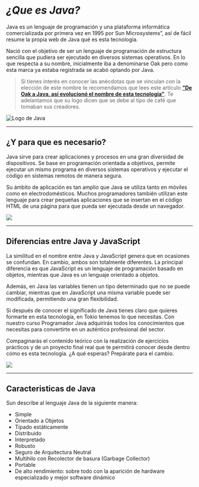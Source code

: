 # ***¿Que es Java?*** 
Java es un lenguaje de programación y una plataforma informática comercializada por primera vez en 1995 por Sun Microsystems”, así de fácil resume la propia web de Java qué es esta tecnología.

Nació con el objetivo de ser un lenguaje de programación de estructura sencilla que pudiera ser ejecutado en diversos sistemas operativos. En lo que respecta a su nombre, inicialmente iba a denominarse Oak pero como esta marca ya estaba registrada se acabó optando por Java.

> Si tienes interés en conocer las anécdotas que se vinculan con la elección de este nombre te recomendamos que lees este artículo [**“De Oak a Java, así evolucionó el nombre de esta tecnología”**](https://www.tokioschool.com/noticias/oak-java-asi-evoluciono-nombre-esta-tecnologia/). Te adelantamos que su logo dicen que se debe al tipo de café que tomaban sus creadores.

![Logo de Java](https://logos-download.com/wp-content/uploads/2016/10/Java_logo_icon.png)

---

## **¿Y para que es necesario?**

Java sirve para crear aplicaciones y procesos en una gran diversidad de dispositivos. Se base en programación orientada a objetivos, permite ejecutar un mismo programa en diversos sistemas operativos y ejecutar el código en sistemas remotos de manera segura.

Su ámbito de aplicación es tan amplio que Java se utiliza tanto en móviles como en electrodomésticos. Muchos programadores también utilizan este lenguaje para crear pequeñas aplicaciones que se insertan en el código HTML de una página para que pueda ser ejecutada desde un navegador.

![](https://www.tokioschool.com/wp-content/uploads/2018/09/java-significado.jpg)

---
## **Diferencias entre Java y JavaScript**

La similitud en el nombre entre Java y JavaScript genera que en ocasiones se confundan. En cambio, ambos son totalmente diferentes. La principal diferencia es que JavaScript es un lenguaje de programación basado en objetos, mientras que Java es un lenguaje orientado a objetos.

Además, en Java las variables tienen un tipo determinado que no se puede cambiar, mientras que en JavaScript una misma variable puede ser modificada, permitiendo una gran flexibilidad.

Si después de conocer el significado de Java tienes claro que quieres formarte en esta tecnología, en Tokio tenemos lo que necesitas. Con nuestro curso Programador Java adquirirás todos los conocimientos que necesitas para convertirte en un auténtico profesional del sector.

Compaginarás el contenido teórico con la realización de ejercicios prácticos y de un proyecto final real que te permitirá conocer desde dentro cómo es esta tecnología. ¿A qué esperas? Prepárate para el cambio.

![](https://miro.medium.com/max/3508/1*QdmOruZAxdC7BI-7a16otg.png)

---

## **Caracteristicas de Java**

Sun describe al lenguaje Java de la siguiente manera:

* Simple
* Orientado a Objetos
* Tipado estáticamente
* Distribuido
* Interpretado
* Robusto
* Seguro de Arquitectura Neutral
* Multihilo con Recolector de basura (Garbage Collector)
* Portable 
* De alto rendimiento: sobre todo con la aparición de hardware especializado y mejor software dinámico